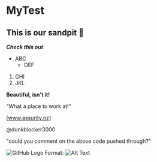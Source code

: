 # MyTest
## This is our sandpit 🦙

**_Check this out_**
* ABC 
  * DEF 

1. GHI
2. JKL

**Beautiful, isn't it!**

"What a place to work at!"

[www.assurity.nz]

@dunkblocker3000 

"could you comment on the above code pushed through?"

![GitHub Logo](/images/logo.png)
Format: ![Alt Text](https://www.driven.co.nz/media/100014973/urusd.jpg?width=820)
